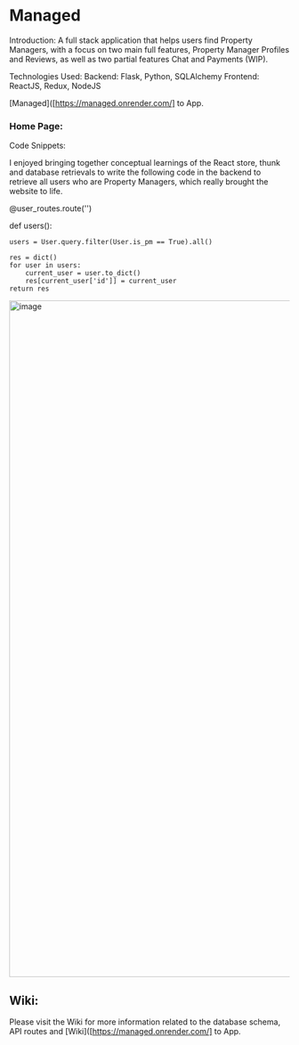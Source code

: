 # Managed

Introduction:
A full stack application that helps users find Property Managers, with a focus on two main full features,
Property Manager Profiles and Reviews, as well as two partial features Chat and Payments (WIP).

Technologies Used:
Backend: Flask, Python, SQLAlchemy
Frontend: ReactJS, Redux, NodeJS


[Managed]([https://managed.onrender.com/] to App.

### Home Page:


Code Snippets:

I enjoyed bringing together conceptual learnings of the React store, thunk and database retrievals to write the following code in the backend to retrieve all users who are Property Managers, which really brought the website to life.

@user_routes.route('')

def users():
    
    users = User.query.filter(User.is_pm == True).all()

    res = dict()
    for user in users:
        current_user = user.to_dict()
        res[current_user['id']] = current_user
    return res

<img width="1215" alt="image" src="https://user-images.githubusercontent.com/1787106/218231239-d50ea54a-d326-43db-ab8a-9017600ebbaf.png">

## Wiki:
Please visit the Wiki for more information related to the database schema, API routes and
[Wiki]([https://managed.onrender.com/] to App.
